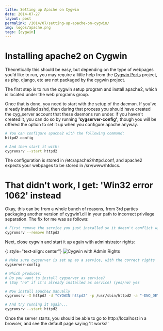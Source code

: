 ```yaml
---
title: Setting up Apache on Cygwin
date: 2014-07-27
layout: post
permalink: /2014/07/setting-up-apache-on-cygwin/
img: logos/apache.png
tags: [cygwin]
---
```


# Installing apache2 on Cygwin

Theoretically this should be easy, but depending on the type of webpages you'd like to run, you may require a little help from the [Cygwin Ports](http://cygwin.rafaelhart.com/installing-cygwin-2/cygwin-ports/) project, as php, django, etc are not packaged by the cygwin project.

The first step is to run the cygwin setup program and install apache2, which is located under the web programs group.

Once that is done, you need to start with the setup of the daemon. If you've already installed sshd, then during that process you should have created the cyg_server account that these daemons run under. If you haven't created it, you can do so by running **'cygserver-config'**, though you will be offered the option to set it up when you configure apache anyway.

``` sh
# You can configure apache2 with the following command:
httpd2-config

# And then start it with:
cygrunsrv --start httpd2
```

The configuration is stored in /etc/apache2/httpd.conf, and apache2 expects your webpages to be stored in /srv/www/htdocs.

# That didn't work, I get: 'Win32 error 1062' instead

Okay, this can be from a whole bunch of reasons, from 3rd parties packaging another version of cygwin1.dll in your path to incorrect privilege separation. The fix for me was as follows:

``` sh
# First remove the service you just installed so it doesn't conflict with anything
cygrunsrv --remove httpd2
```

Next, close cygwin and start it up again with administrator rights:

{: style="text-align: center"}
![Cygwin with Admin Rights]({{site.baseurl}}/assets/img/2014/2014-07-27-runasadmin.jpg)

``` sh
# Make sure cygserver is set up as a service, with the correct rights
cygserver-config

# Which produces:
# Do you want to install cygserver as service?
# (Say "no" if it's already installed as service) (yes/no) yes

# Now install apache2 manually
cygrunsrv -I httpd2 -d "CYGWIN httpd2" -p /usr/sbin/httpd2 -a "-DNO_DETACH" -y cygserver -e "CYGWIN=server" -s TERM -o

# And try running it again...
cygrunsrv --start httpd2
```

Once the server starts, you should be able to go to http://localhost in a browser, and see the default page saying 'It works!'
